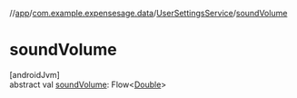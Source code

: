 //[app](../../../index.md)/[com.example.expensesage.data](../index.md)/[UserSettingsService](index.md)/[soundVolume](sound-volume.md)

# soundVolume

[androidJvm]\
abstract val [soundVolume](sound-volume.md): Flow&lt;[Double](https://kotlinlang.org/api/latest/jvm/stdlib/kotlin/-double/index.html)&gt;
